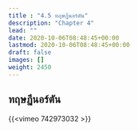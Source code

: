 ```yaml
---
title : "4.5 ทฤษฏีนอร์ตัน"
description: "Chapter 4"
lead: ""
date: 2020-10-06T08:48:45+00:00
lastmod: 2020-10-06T08:48:45+00:00
draft: false
images: []
weight: 2450
---
```


## ทฤษฏีนอร์ตัน

{{<vimeo 742973032 >}}
